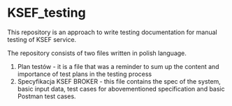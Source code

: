 # KSEF_testing
This repository is an approach to write testing documentation for manual testing of KSEF service.

The repository consists of two files written in polish language. 

1. Plan testów - it is a file that was a reminder to sum up the content and importance of test plans in the testing process
2. Specyfikacja KSEF BROKER - this file contains the spec of the system, basic input data, test cases for abovementioned specification and basic Postman test cases. 
